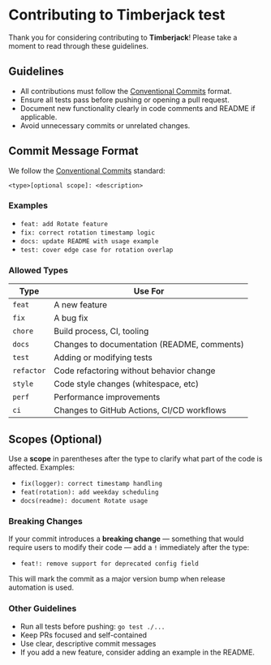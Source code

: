 # Contributing to Timberjack test

Thank you for considering contributing to **Timberjack**! Please take a moment to read through these guidelines.

## Guidelines

- All contributions must follow the [Conventional Commits](https://www.conventionalcommits.org/en/v1.0.0) format.
- Ensure all tests pass before pushing or opening a pull request.
- Document new functionality clearly in code comments and README if applicable.
- Avoid unnecessary commits or unrelated changes.

## Commit Message Format

We follow the [Conventional Commits](https://www.conventionalcommits.org/en/v1.0.0/) standard:

```
<type>[optional scope]: <description>
```
### Examples

- `feat: add Rotate feature`
- `fix: correct rotation timestamp logic`
- `docs: update README with usage example`
- `test: cover edge case for rotation overlap`

### Allowed Types

| Type      | Use For                                                                 |
|-----------|-------------------------------------------------------------------------|
| `feat`    | A new feature                                               |
| `fix`     | A bug fix                                             |
| `chore`   | Build process, CI, tooling                        |
| `docs`    | Changes to documentation (README, comments)                             |
| `test`    | Adding or modifying tests                                               |
| `refactor`| Code refactoring without behavior change               |
| `style`   | Code style changes (whitespace, etc)                                      |
| `perf`    | Performance improvements                                                |
| `ci`      | Changes to GitHub Actions, CI/CD workflows                              |


## Scopes (Optional)

Use a **scope** in parentheses after the type to clarify what part of the code is affected. Examples:

- `fix(logger): correct timestamp handling`
- `feat(rotation): add weekday scheduling`
- `docs(readme): document Rotate usage`

### Breaking Changes

If your commit introduces a **breaking change** — something that would require users to modify their code — add a `!` immediately after the type:

- `feat!: remove support for deprecated config field`

This will mark the commit as a major version bump when release automation is used.

### Other Guidelines

- Run all tests before pushing: `go test ./...`
- Keep PRs focused and self-contained
- Use clear, descriptive commit messages
- If you add a new feature, consider adding an example in the README.
